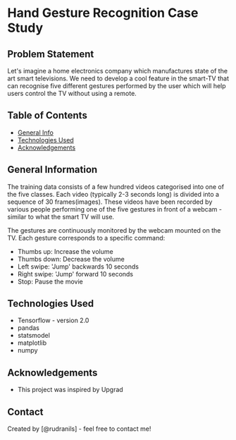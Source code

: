 # Hand Gesture Recognition Case Study

## Problem Statement
Let's imagine a home electronics company which manufactures state of the art smart televisions. We need to develop a cool feature in the smart-TV that can recognise five different gestures performed by the user which will help users control the TV without using a remote.

## Table of Contents
* [General Info](#general-information)
* [Technologies Used](#technologies-used)
* [Acknowledgements](#acknowledgements)

<!-- You can include any other section that is pertinent to your problem -->

## General Information
The training data consists of a few hundred videos categorised into one of the five classes. Each video (typically 2-3 seconds long) is divided into a sequence of 30 frames(images). These videos have been recorded by various people performing one of the five gestures in front of a webcam - similar to what the smart TV will use. 

The gestures are continuously monitored by the webcam mounted on the TV. Each gesture corresponds to a specific command:

- Thumbs up:  Increase the volume
- Thumbs down: Decrease the volume
- Left swipe: 'Jump' backwards 10 seconds
- Right swipe: 'Jump' forward 10 seconds  
- Stop: Pause the movie

## Technologies Used
- Tensorflow - version 2.0
- pandas
- statsmodel
- matplotlib
- numpy

<!-- As the libraries versions keep on changing, it is recommended to mention the version of library used in this project -->

## Acknowledgements

- This project was inspired by Upgrad


## Contact
Created by [@rudranils] - feel free to contact me!


<!-- Optional -->
<!-- ## License -->
<!-- This project is open source and available under the [... License](). -->

<!-- You don't have to include all sections - just the one's relevant to your project -->
